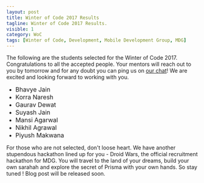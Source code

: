 ```yaml
---
layout: post
title: Winter of Code 2017 Results
tagline: Winter of Code 2017 Results.
visible: 1
category: WoC
tags: [Winter of Code, Development, Mobile Development Group, MDG]
---
```

The following are the students selected for the Winter of Code 2017. Congratulations to all the accepted people. Your mentors will reach out to you by tomorrow and for any doubt you can ping us on [our chat](/chat)! We are excited and looking forward to working with you.

  * <font size = "3">Bhavye Jain</font>
  * <font size = "3">Korra Naresh</font>
  * <font size = "3">Gaurav Dewat</font>
  * <font size = "3">Suyash Jain</font>
  * <font size = "3">Mansi Agarwal</font>
  * <font size = "3">Nikhil Agrawal</font>
  * <font size = "3">Piyush Makwana</font>

For those who are not selected, don't loose heart. We have another stupendous hackathon lined up for you - Droid Wars, the official recruitment hackathon for MDG. You will travel to the land of your dreams, build your own sarahah and explore the secret of Prisma with your own hands. So stay tuned ! Blog post will be released soon.
